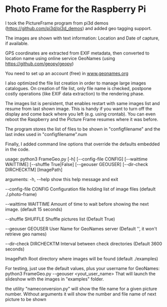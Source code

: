 # Photo Frame for the Raspberry Pi

I took the PictureFrame program from pi3d demos (https://github.com/pi3d/pi3d_demos) and added geo tagging support. 

The images are shown with text information: Location and Date of capture, if available.

GPS coordinates are extracted from EXIF metadata, then converted to location name using online service GeoNames (using https://github.com/geopy/geopy)

You need to set up an account (free) in www.geonames.org
 
I also optimized the file list creation in order to manage large images catalogues. On creation of file list, only file name is checked, postpone costly operations (like EXIF data extraction) to the rendering phase.

The images list is persistent, that enables restart with same images list and resume from last shown image. This is handy if you want to turn off the display and come back where you left (e.g. using crontab). You can even reboot the Raspberry and the Picture Frame resumes where it was before.

The program stores the list of files to be shown in "configfilename" and the last index used in  "configfilename".num

Finally, I added command line options that override the defaults embedded in the code.

usage: python3 FrameGeo.py [-h] [--config-file CONFIG] [--waittime WAITTIME]
                   [--shuffle True|False] [--geouser GEOUSER]
                   [--dir-check DIRCHECKTM]
                   [ImagePath]


arguments:
  -h, --help            show this help message and exit
  
  --config-file CONFIG  Configuration file holding list of image files (default ./.photo-frame)
  
  --waittime WAITTIME   Amount of time to wait before showing the next image. (default 15 seconds)
  
  --shuffle SHUFFLE     Shuffle pictures list (Default True)
  
  --geouser GEOUSER     User Name for GeoNames server (Default '', it won't retrieve geo names)
  
  --dir-check DIRCHECKTM Interval between check directories (Default 3600 seconds)
  
  ImagePath    Root directory where images will be found (default ./examples)
  
For testing, just use the default values, plus your username for GeoNames:
python3 FrameGeo.py --geouser <yout_user_name>
That will launch the slideshow with the images in "examples" folder.

the utility "nameconversion.py" will show the file name for a given picture number. Without arguments it will show the number and file name of next picture to be shown

